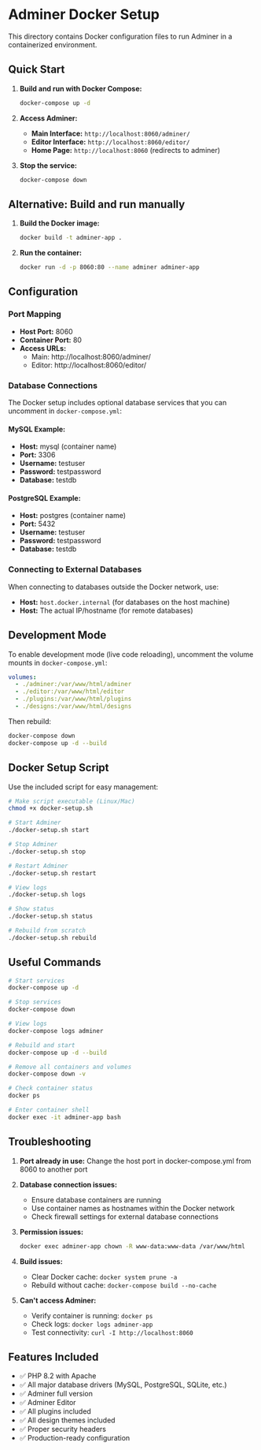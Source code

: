 # Adminer Docker Setup

This directory contains Docker configuration files to run Adminer in a containerized environment.

## Quick Start

1. **Build and run with Docker Compose:**
   ```bash
   docker-compose up -d
   ```

2. **Access Adminer:**
   - **Main Interface:** `http://localhost:8060/adminer/`
   - **Editor Interface:** `http://localhost:8060/editor/`
   - **Home Page:** `http://localhost:8060` (redirects to adminer)

3. **Stop the service:**
   ```bash
   docker-compose down
   ```

## Alternative: Build and run manually

1. **Build the Docker image:**
   ```bash
   docker build -t adminer-app .
   ```

2. **Run the container:**
   ```bash
   docker run -d -p 8060:80 --name adminer adminer-app
   ```

## Configuration

### Port Mapping
- **Host Port:** 8060
- **Container Port:** 80
- **Access URLs:** 
  - Main: http://localhost:8060/adminer/
  - Editor: http://localhost:8060/editor/

### Database Connections

The Docker setup includes optional database services that you can uncomment in `docker-compose.yml`:

#### MySQL Example:
- **Host:** mysql (container name)
- **Port:** 3306
- **Username:** testuser
- **Password:** testpassword
- **Database:** testdb

#### PostgreSQL Example:
- **Host:** postgres (container name)
- **Port:** 5432
- **Username:** testuser
- **Password:** testpassword
- **Database:** testdb

### Connecting to External Databases

When connecting to databases outside the Docker network, use:
- **Host:** `host.docker.internal` (for databases on the host machine)
- **Host:** The actual IP/hostname (for remote databases)

## Development Mode

To enable development mode (live code reloading), uncomment the volume mounts in `docker-compose.yml`:

```yaml
volumes:
  - ./adminer:/var/www/html/adminer
  - ./editor:/var/www/html/editor
  - ./plugins:/var/www/html/plugins
  - ./designs:/var/www/html/designs
```

Then rebuild:
```bash
docker-compose down
docker-compose up -d --build
```

## Docker Setup Script

Use the included script for easy management:

```bash
# Make script executable (Linux/Mac)
chmod +x docker-setup.sh

# Start Adminer
./docker-setup.sh start

# Stop Adminer
./docker-setup.sh stop

# Restart Adminer
./docker-setup.sh restart

# View logs
./docker-setup.sh logs

# Show status
./docker-setup.sh status

# Rebuild from scratch
./docker-setup.sh rebuild
```

## Useful Commands

```bash
# Start services
docker-compose up -d

# Stop services
docker-compose down

# View logs
docker-compose logs adminer

# Rebuild and start
docker-compose up -d --build

# Remove all containers and volumes
docker-compose down -v

# Check container status
docker ps

# Enter container shell
docker exec -it adminer-app bash
```

## Troubleshooting

1. **Port already in use:**
   Change the host port in docker-compose.yml from 8060 to another port

2. **Database connection issues:**
   - Ensure database containers are running
   - Use container names as hostnames within the Docker network
   - Check firewall settings for external database connections

3. **Permission issues:**
   ```bash
   docker exec adminer-app chown -R www-data:www-data /var/www/html
   ```

4. **Build issues:**
   - Clear Docker cache: `docker system prune -a`
   - Rebuild without cache: `docker-compose build --no-cache`

5. **Can't access Adminer:**
   - Verify container is running: `docker ps`
   - Check logs: `docker logs adminer-app`
   - Test connectivity: `curl -I http://localhost:8060`

## Features Included

- ✅ PHP 8.2 with Apache
- ✅ All major database drivers (MySQL, PostgreSQL, SQLite, etc.)
- ✅ Adminer full version
- ✅ Adminer Editor
- ✅ All plugins included
- ✅ All design themes included
- ✅ Proper security headers
- ✅ Production-ready configuration